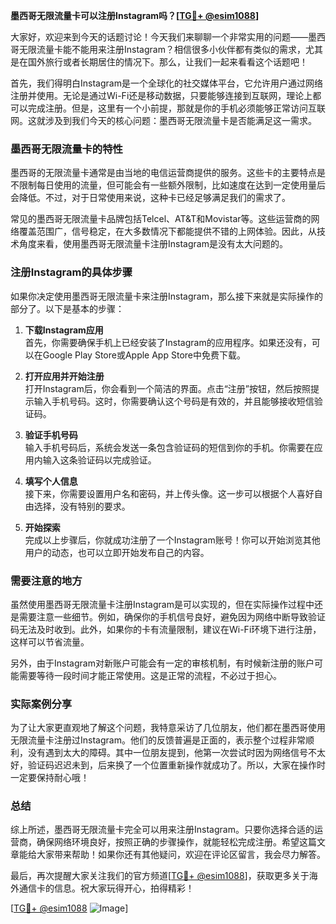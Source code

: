 **墨西哥无限流量卡可以注册Instagram吗？[[TG💪+ @esim1088](https://t.me/s/esim1088)]**

大家好，欢迎来到今天的话题讨论！今天我们来聊聊一个非常实用的问题——墨西哥无限流量卡能不能用来注册Instagram？相信很多小伙伴都有类似的需求，尤其是在国外旅行或者长期居住的情况下。那么，让我们一起来看看这个话题吧！

首先，我们得明白Instagram是一个全球化的社交媒体平台，它允许用户通过网络注册并使用。无论是通过Wi-Fi还是移动数据，只要能够连接到互联网，理论上都可以完成注册。但是，这里有一个小前提，那就是你的手机必须能够正常访问互联网。这就涉及到我们今天的核心问题：墨西哥无限流量卡是否能满足这一需求。

### 墨西哥无限流量卡的特性

墨西哥的无限流量卡通常是由当地的电信运营商提供的服务。这些卡的主要特点是不限制每日使用的流量，但可能会有一些额外限制，比如速度在达到一定使用量后会降低。不过，对于日常使用来说，这种卡已经足够满足我们的需求了。

常见的墨西哥无限流量卡品牌包括Telcel、AT&T和Movistar等。这些运营商的网络覆盖范围广，信号稳定，在大多数情况下都能提供不错的上网体验。因此，从技术角度来看，使用墨西哥无限流量卡注册Instagram是没有太大问题的。

### 注册Instagram的具体步骤

如果你决定使用墨西哥无限流量卡来注册Instagram，那么接下来就是实际操作的部分了。以下是基本的步骤：

1. **下载Instagram应用**  
   首先，你需要确保手机上已经安装了Instagram的应用程序。如果还没有，可以在Google Play Store或Apple App Store中免费下载。

2. **打开应用并开始注册**  
   打开Instagram后，你会看到一个简洁的界面。点击“注册”按钮，然后按照提示输入手机号码。这时，你需要确认这个号码是有效的，并且能够接收短信验证码。

3. **验证手机号码**  
   输入手机号码后，系统会发送一条包含验证码的短信到你的手机。你需要在应用内输入这条验证码以完成验证。

4. **填写个人信息**  
   接下来，你需要设置用户名和密码，并上传头像。这一步可以根据个人喜好自由选择，没有特别的要求。

5. **开始探索**  
   完成以上步骤后，你就成功注册了一个Instagram账号！你可以开始浏览其他用户的动态，也可以立即开始发布自己的内容。

### 需要注意的地方

虽然使用墨西哥无限流量卡注册Instagram是可以实现的，但在实际操作过程中还是需要注意一些细节。例如，确保你的手机信号良好，避免因为网络中断导致验证码无法及时收到。此外，如果你的卡有流量限制，建议在Wi-Fi环境下进行注册，这样可以节省流量。

另外，由于Instagram对新账户可能会有一定的审核机制，有时候新注册的账户可能需要等待一段时间才能正常使用。这是正常的流程，不必过于担心。

### 实际案例分享

为了让大家更直观地了解这个问题，我特意采访了几位朋友，他们都在墨西哥使用无限流量卡注册过Instagram。他们的反馈普遍是正面的，表示整个过程非常顺利，没有遇到太大的障碍。其中一位朋友提到，他第一次尝试时因为网络信号不太好，验证码迟迟未到，后来换了一个位置重新操作就成功了。所以，大家在操作时一定要保持耐心哦！

### 总结

综上所述，墨西哥无限流量卡完全可以用来注册Instagram。只要你选择合适的运营商，确保网络环境良好，按照正确的步骤操作，就能轻松完成注册。希望这篇文章能给大家带来帮助！如果你还有其他疑问，欢迎在评论区留言，我会尽力解答。

最后，再次提醒大家关注我们的官方频道[[TG💪+ @esim1088](https://t.me/s/esim1088)]，获取更多关于海外通信卡的信息。祝大家玩得开心，拍得精彩！ 

[[TG💪+ @esim1088](https://t.me/s/esim1088) ![Image](https://i.postimg.cc/4NQfJmqS/Snipaste-2025-05-13-00-14-12.png)]